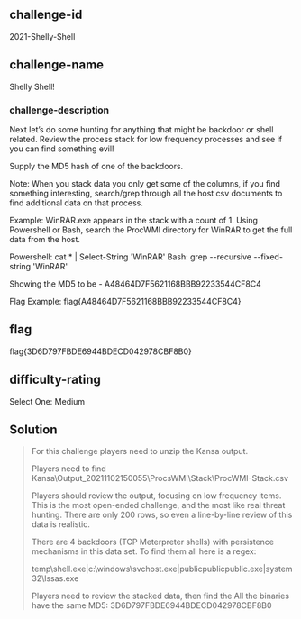 ## challenge-id
2021-Shelly-Shell

## challenge-name
Shelly Shell!

### challenge-description
Next let’s do some hunting for anything that might be backdoor or shell related. Review the process stack for low frequency processes and see if you can find something evil! 

Supply the MD5 hash of one of the backdoors. 

Note: When you stack data you only get some of the columns, if you find something interesting, search/grep through all the host csv documents to find additional data on that process. 

Example: WinRAR.exe appears in the stack with a count of 1. Using Powershell or Bash, search the ProcWMI directory for WinRAR to get the full data from the host.

Powershell: cat * | Select-String 'WinRAR'
Bash: grep --recursive --fixed-string 'WinRAR'

Showing the MD5 to be - A48464D7F5621168BBB92233544CF8C4

Flag Example:
flag{A48464D7F5621168BBB92233544CF8C4}

## flag
flag{3D6D797FBDE6944BDECD042978CBF8B0}

## difficulty-rating
Select One: 
Medium


## Solution 
>
> For this challenge players need to unzip the Kansa output.
>
> Players need to find Kansa\Output_20211102150055\ProcsWMI\Stack\ProcWMI-Stack.csv
> 
> Players should review the output, focusing on low frequency items. This is the most open-ended challenge, and the most like real threat hunting. There are only 200 rows, so even a line-by-line review of this data is realistic. 
> 
> There are 4 backdoors (TCP Meterpreter shells) with persistence mechanisms in this data set. To find them all here is a regex:
> 
> temp\\shell.exe|c:\\windows\\svchost\.exe|publicpublicpublic\.exe|system32\\lssas.exe
>
> Players need to review the stacked data, then find the
> All the binaries have the same MD5: 3D6D797FBDE6944BDECD042978CBF8B0
> 



